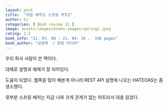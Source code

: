 ```yaml
---
layout: post
title:  "처음 배우는 스프링 부트2"
author: kj
categories: [ Book review 21 ]
image: assets/images/books-images/spring2.jpeg
rating: 2.5
book_info: "21. 03. 08 ~ 21. 04. 16 ,  336 pages"
book_author: "김영재  / 한빛 미디어"
---
```

우리 회사 사람이 쓴 책이다.

대체로 설명과 예제가 잘 되어있다. 

도움이 되었다. 웹쪽을 많이 해본게 아니라 REST API 설명에 나오는 HATEOAS는 좀 생소했다.

뒷부분 스프링 배치는 지금 나와 크게 관계가 없는 파트라서 대충 읽었다.

